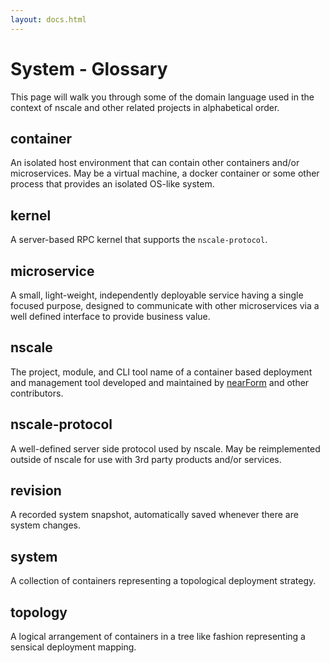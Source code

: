 ```yaml
---
layout: docs.html
---
```


# System - Glossary
This page will walk you through some of the domain language used in the context
of nscale and other related projects in alphabetical order.

## container
An isolated host environment that can contain other containers and/or
microservices. May be a virtual machine, a docker container or some other
process that provides an isolated OS-like system.

## kernel
A server-based RPC kernel that supports the `nscale-protocol`.

## microservice
A small, light-weight, independently deployable service having a single focused
purpose, designed to communicate with other microservices via a well defined
interface to provide business value.

## nscale
The project, module, and CLI tool name of a container based deployment and
management tool developed and maintained by [nearForm][] and other contributors.

## nscale-protocol
A well-defined server side protocol used by nscale. May be reimplemented outside
of nscale for use with 3rd party products and/or services.

## revision
A recorded system snapshot, automatically saved whenever there are system changes.

## system
A collection of containers representing a topological deployment strategy.

## topology
A logical arrangement of containers in a tree like fashion representing a
sensical deployment mapping.

[nearForm]: www.nearform.com

